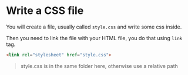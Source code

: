 # Write a CSS file

You will create a file, usually called ``style.css``
and write some css inside.

Then you need to link the file with your HTML file, 
you do that using ``link`` tag.

```html
<link rel="stylesheet" href="style.css">
```

> style.css is in the same folder here, otherwise
> use a relative path